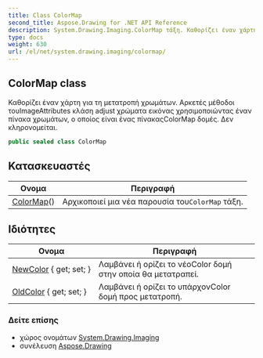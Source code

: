 ```yaml
---
title: Class ColorMap
second_title: Aspose.Drawing for .NET API Reference
description: System.Drawing.Imaging.ColorMap τάξη. Καθορίζει έναν χάρτη για τη μετατροπή χρωμάτων. Αρκετές μέθοδοι τουImageAttributes κλάση adjust χρώματα εικόνας χρησιμοποιώντας έναν πίνακα χρωμάτων ο οποίος είναι ένας πίνακαςColorMap δομές. Δεν κληρονομείται.
type: docs
weight: 630
url: /el/net/system.drawing.imaging/colormap/
---
```

## ColorMap class

Καθορίζει έναν χάρτη για τη μετατροπή χρωμάτων. Αρκετές μέθοδοι τουImageAttributes κλάση adjust χρώματα εικόνας χρησιμοποιώντας έναν πίνακα χρωμάτων, ο οποίος είναι ένας πίνακαςColorMap δομές. Δεν κληρονομείται.

```csharp
public sealed class ColorMap
```

## Κατασκευαστές

| Ονομα | Περιγραφή |
| --- | --- |
| [ColorMap](colormap/)() | Αρχικοποιεί μια νέα παρουσία του`ColorMap` τάξη. |

## Ιδιότητες

| Ονομα | Περιγραφή |
| --- | --- |
| [NewColor](../../system.drawing.imaging/colormap/newcolor/) { get; set; } | Λαμβάνει ή ορίζει το νέοColor δομή στην οποία θα μετατραπεί. |
| [OldColor](../../system.drawing.imaging/colormap/oldcolor/) { get; set; } | Λαμβάνει ή ορίζει το υπάρχονColor δομή προς μετατροπή. |

### Δείτε επίσης

* χώρος ονομάτων [System.Drawing.Imaging](../../system.drawing.imaging/)
* συνέλευση [Aspose.Drawing](../../)


